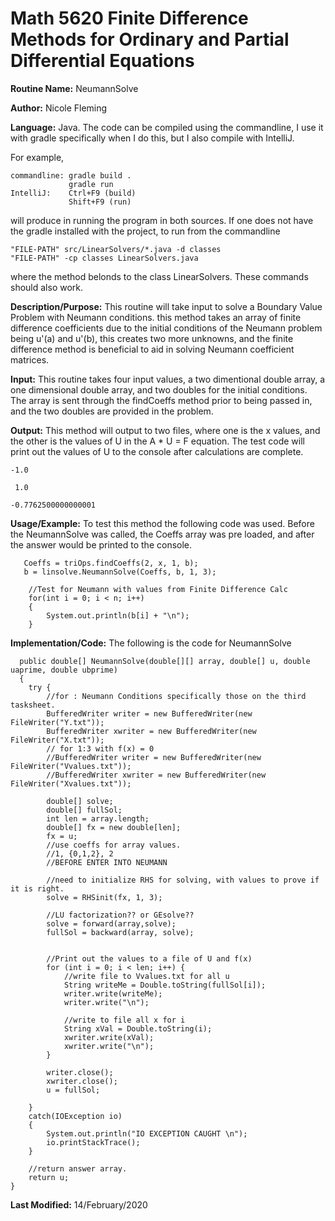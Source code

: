 # Math 5620 Finite Difference Methods for Ordinary and Partial Differential Equations

**Routine Name:**           NeumannSolve

**Author:** Nicole Fleming

**Language:** Java. The code can be compiled using the commandline, I use it with gradle specifically when I do this, but I also compile with IntelliJ.

For example,

    commandline: gradle build .
                 gradle run
    IntelliJ:    Ctrl+F9 (build)
                 Shift+F9 (run)

will produce in running the program in both sources. If one does not have the gradle installed with the project, to run from the commandline

    "FILE-PATH" src/LinearSolvers/*.java -d classes
    "FILE-PATH" -cp classes LinearSolvers.java
    
where the method belonds to the class LinearSolvers. These commands should also work.

**Description/Purpose:** This routine will take input to solve a Boundary Value Problem with Neumann conditions. this method takes an array of finite difference coefficients due to the initial conditions of the Neumann problem being u'(a) and u'(b), this creates two more unknowns, and the finite difference method is beneficial to aid in solving Neumann coefficient matrices.

**Input:**  This routine takes four input values, a two dimentional double array, a one dimensional double array, and two doubles for the initial conditions. The array is sent through the findCoeffs method prior to being passed in, and the two doubles are provided in the problem.

**Output:** This method will output to two files, where one is the x values, and the other is the values of U in the A * U = F equation. The test code will print out the values of U to the console after calculations are complete.

    -1.0
    
     1.0
    
    -0.7762500000000001    

**Usage/Example:**
To test this method the following code was used. Before the NeumannSolve was called, the Coeffs array was pre loaded, and after the answer would be printed to the console.
       
       Coeffs = triOps.findCoeffs(2, x, 1, b);
       b = linsolve.NeumannSolve(Coeffs, b, 1, 3);

        //Test for Neumann with values from Finite Difference Calc
        for(int i = 0; i < n; i++)
        {
            System.out.println(b[i] + "\n");
        }


**Implementation/Code:** The following is the code for NeumannSolve

      public double[] NeumannSolve(double[][] array, double[] u, double uaprime, double ubprime)
      {
        try {
            //for : Neumann Conditions specifically those on the third tasksheet.
            BufferedWriter writer = new BufferedWriter(new FileWriter("Y.txt"));
            BufferedWriter xwriter = new BufferedWriter(new FileWriter("X.txt"));
            // for 1:3 with f(x) = 0
            //BufferedWriter writer = new BufferedWriter(new FileWriter("Vvalues.txt"));
            //BufferedWriter xwriter = new BufferedWriter(new FileWriter("Xvalues.txt"));

            double[] solve;
            double[] fullSol;
            int len = array.length;
            double[] fx = new double[len];
            fx = u;
            //use coeffs for array values.
            //1, {0,1,2}, 2
            //BEFORE ENTER INTO NEUMANN

            //need to initialize RHS for solving, with values to prove if it is right.
            solve = RHSinit(fx, 1, 3);

            //LU factorization?? or GEsolve??
            solve = forward(array,solve);
            fullSol = backward(array, solve);


            //Print out the values to a file of U and f(x)
            for (int i = 0; i < len; i++) {
                //write file to Vvalues.txt for all u
                String writeMe = Double.toString(fullSol[i]);
                writer.write(writeMe);
                writer.write("\n");

                //write to file all x for i
                String xVal = Double.toString(i);
                xwriter.write(xVal);
                xwriter.write("\n");
            }

            writer.close();
            xwriter.close();
            u = fullSol;

        }
        catch(IOException io)
        {
            System.out.println("IO EXCEPTION CAUGHT \n");
            io.printStackTrace();
        }

        //return answer array.
        return u;
    }

**Last Modified:** 14/February/2020
